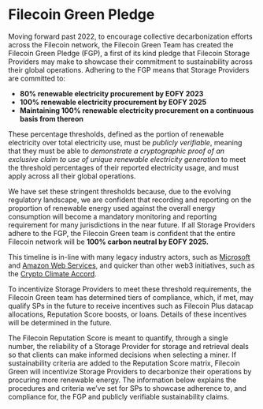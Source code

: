 # Filecoin Green Pledge

Moving forward past 2022, to encourage collective decarbonization efforts across the Filecoin network, the Filecoin Green Team has created the Filecoin Green Pledge (FGP), a first of its kind pledge that Filecoin Storage Providers may make to showcase their commitment to sustainability across their global operations. Adhering to the FGP means that Storage Providers are committed to:&#x20;

* **80% renewable electricity procurement by EOFY 2023**
* **100% renewable electricity procurement by EOFY 2025**
* **Maintaining 100% renewable electricity procurement on a continuous basis from thereon**

These percentage thresholds, defined as the portion of renewable electricity over total electricity use, must be _publicly verifiable_, meaning that they must be able to _demonstrate a cryptographic proof of an exclusive claim to use of unique renewable electricity generation_ to meet the threshold percentages of their reported electricity usage, and must apply across all their global operations.

We have set these stringent thresholds because, due to the evolving regulatory landscape, we are confident that recording and reporting on the proportion of renewable energy used against the overall energy consumption will become a mandatory monitoring and reporting requirement for many jurisdictions in the near future. If all Storage Providers adhere to the FGP, the Filecoin Green team is confident that the entire Filecoin network will be **100% carbon neutral by EOFY 2025.**

This timeline is in-line with many legacy industry actors, such as [Microsoft](https://blogs.microsoft.com/blog/2020/01/16/microsoft-will-be-carbon-negative-by-2030/) and [Amazon Web Services](https://aws.amazon.com/about-aws/whats-new/2022/03/aws-launches-customer-carbon-footprint-tool/), and quicker than other web3 initiatives, such as the [Crypto Climate Accord](https://cryptoclimate.org/accord/).

To incentivize Storage Providers to meet these threshold requirements, the Filecoin Green team has determined tiers of compliance, which, if met, may qualify SPs in the future to receive incentives such as Filecoin Plus datacap allocations, Reputation Score boosts, or loans. Details of these incentives will be determined in the future.

The Filecoin Reputation Score is meant to quantify, through a single number, the reliability of a Storage Provider for storage and retrieval deals so that clients can make informed decisions when selecting a miner. If sustainability criteria are added to the Reputation Score matrix, Filecoin Green will incentivize Storage Providers to decarbonize their operations by procuring more renewable energy. The information below explains the procedures and criteria we’ve set for SPs to showcase adherence to, and compliance for, the FGP and publicly verifiable sustainability claims.
